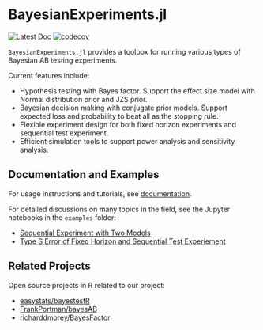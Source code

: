 # BayesianExperiments.jl

[![Latest Doc](https://img.shields.io/badge/docs-latest-blue.svg)][1]
[![codecov](https://codecov.io/gh/rakutentech/BayesianExperiments.jl/branch/main/graph/badge.svg?token=DOZ0HIW1V8)](https://codecov.io/gh/rakutentech/BayesianExperiments.jl)

`BayesianExperiments.jl` provides a toolbox for running various types of Bayesian AB testing experiments.

Current features include:

- Hypothesis testing with Bayes factor. Support the effect size model with Normal distribution prior and JZS prior.
- Bayesian decision making with conjugate prior models. Support expected loss and probability to beat all as the stopping rule.
- Flexible experiment design for both fixed horizon experiments and sequential test experiment.
- Efficient simulation tools to support power analysis and sensitivity analysis.

## Documentation and Examples

For usage instructions and tutorials, see [documentation][1].

For detailed discussions on many topics in the field, see the Jupyter notebooks in the `examples` folder:

- [Sequential Experiment with Two Models](examples/sequential_experiment_two_models.ipynb)
- [Type S Error of Fixed Horizon and Sequential Test Experiement](examples/fixed_vs_sequentail_type_s_error.ipynb)

[1]: https://rakutentech.github.io/BayesianExperiments.jl/dev/

## Related Projects

Open source projects in R related to our project:

- [easystats/bayestestR](https://github.com/easystats/bayestestR/)
- [FrankPortman/bayesAB](https://github.com/FrankPortman/bayesAB)
- [richarddmorey/BayesFactor](https://github.com/richarddmorey/BayesFactor)
